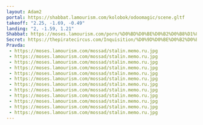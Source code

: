 ```yaml
---
layout: Adam2
portal: https://shabbat.lamourism.com/kolobok/odoomagic/scene.gltf
takeoff: "2.25, -1.69, -0.49"
landing: "2, -1.59, 1.21"
Shabbat: https://moses.lamourism.com/porn/%D0%BD%D0%BE%D0%B2%D0%B8%D1%87%D0%BE%D0%BA.mp4?debug=%F0%9F%8C%88
Secret: https://thepiratecircus.com/Inquisition/%D0%9D%D0%BE%D0%B2%D0%B8%D1%87%D0%BA%D0%B8.jpg?debug=🇺🇦
Pravda:
 - https://moses.lamourism.com/mossad/stalin.memo.ru.jpg
 - https://moses.lamourism.com/mossad/stalin.memo.ru.jpg
 - https://moses.lamourism.com/mossad/stalin.memo.ru.jpg
 - https://moses.lamourism.com/mossad/stalin.memo.ru.jpg
 - https://moses.lamourism.com/mossad/stalin.memo.ru.jpg
 - https://moses.lamourism.com/mossad/stalin.memo.ru.jpg
 - https://moses.lamourism.com/mossad/stalin.memo.ru.jpg
 - https://moses.lamourism.com/mossad/stalin.memo.ru.jpg
 - https://moses.lamourism.com/mossad/stalin.memo.ru.jpg
 - https://moses.lamourism.com/mossad/stalin.memo.ru.jpg
 - https://moses.lamourism.com/mossad/stalin.memo.ru.jpg
 - https://moses.lamourism.com/mossad/stalin.memo.ru.jpg
---
```

